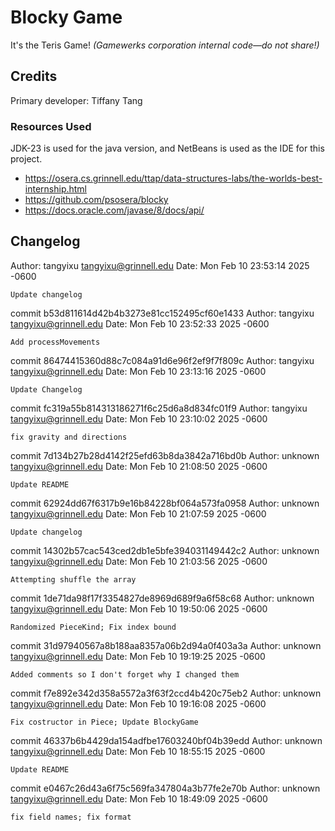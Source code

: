# Blocky Game

It's the Teris Game!
_(Gamewerks corporation internal code—do not share!)_

## Credits

Primary developer: Tiffany Tang

### Resources Used

JDK-23 is used for the java version, and NetBeans is used as the IDE for this project.

+ https://osera.cs.grinnell.edu/ttap/data-structures-labs/the-worlds-best-internship.html
+ https://github.com/psosera/blocky
+ https://docs.oracle.com/javase/8/docs/api/
## Changelog

Author: tangyixu <tangyixu@grinnell.edu>
Date:   Mon Feb 10 23:53:14 2025 -0600

    Update changelog

commit b53d811614d42b4b3273e81cc152495cf60e1433
Author: tangyixu <tangyixu@grinnell.edu>
Date:   Mon Feb 10 23:52:33 2025 -0600

    Add processMovements

commit 86474415360d88c7c084a91d6e96f2ef9f7f809c
Author: tangyixu <tangyixu@grinnell.edu>
Date:   Mon Feb 10 23:13:16 2025 -0600

    Update Changelog

commit fc319a55b814313186271f6c25d6a8d834fc01f9
Author: tangyixu <tangyixu@grinnell.edu>
Date:   Mon Feb 10 23:10:02 2025 -0600

    fix gravity and directions

commit 7d134b27b28d4142f25efd63b8da3842a716bd0b
Author: unknown <tangyixu@grinnell.edu>
Date:   Mon Feb 10 21:08:50 2025 -0600

    Update README

commit 62924dd67f6317b9e16b84228bf064a573fa0958
Author: unknown <tangyixu@grinnell.edu>
Date:   Mon Feb 10 21:07:59 2025 -0600

    Update changelog

commit 14302b57cac543ced2db1e5bfe394031149442c2
Author: unknown <tangyixu@grinnell.edu>
Date:   Mon Feb 10 21:03:56 2025 -0600

    Attempting shuffle the array

commit 1de71da98f17f3354827de8969d689f9a6f58c68
Author: unknown <tangyixu@grinnell.edu>
Date:   Mon Feb 10 19:50:06 2025 -0600

    Randomized PieceKind; Fix index bound

commit 31d97940567a8b188aa8357a06b2d94a0f403a3a
Author: unknown <tangyixu@grinnell.edu>
Date:   Mon Feb 10 19:19:25 2025 -0600

    Added comments so I don't forget why I changed them

commit f7e892e342d358a5572a3f63f2ccd4b420c75eb2
Author: unknown <tangyixu@grinnell.edu>
Date:   Mon Feb 10 19:16:08 2025 -0600

    Fix costructor in Piece; Update BlockyGame

commit 46337b6b4429da154adfbe17603240bf04b39edd
Author: unknown <tangyixu@grinnell.edu>
Date:   Mon Feb 10 18:55:15 2025 -0600

    Update README

commit e0467c26d43a6f75c569fa347804a3b77fe2e70b
Author: unknown <tangyixu@grinnell.edu>
Date:   Mon Feb 10 18:49:09 2025 -0600

    fix field names; fix format
